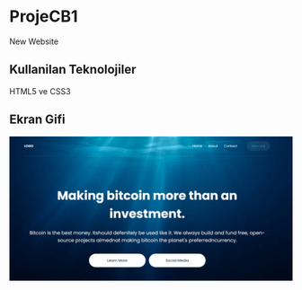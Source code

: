 <h1> ProjeCB1</h2>

New Website

<h2> Kullanilan Teknolojiler </h2>

HTML5 ve CSS3

<h2> Ekran Gifi</h2>

![](newwebsite.gif)